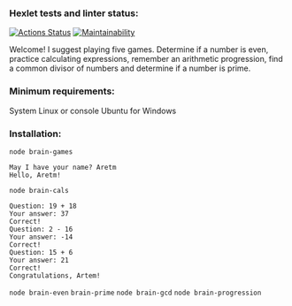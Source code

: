 ### Hexlet tests and linter status:
[![Actions Status](https://github.com/nneversky/fullstack-javascript-project-44/actions/workflows/hexlet-check.yml/badge.svg)](https://github.com/nneversky/fullstack-javascript-project-44/actions) [![Maintainability](https://api.codeclimate.com/v1/badges/bc6b1d4b7a6524a6d66c/maintainability)](https://codeclimate.com/github/nneversky/fullstack-javascript-project-44/maintainability)


Welcome! I suggest playing five games. Determine if a number is even, practice calculating expressions, 
remember an arithmetic progression, find a common divisor of numbers and determine if a number is prime.

### Minimum requirements:
System Linux or console Ubuntu for Windows

### Installation:

```node brain-games```
```Welcome to the Brain Games!
May I have your name? Aretm
Hello, Aretm!
```

```node brain-cals```
```What is the result of the expression?
Question: 19 + 18
Your answer: 37
Correct!
Question: 2 - 16
Your answer: -14
Correct!
Question: 15 + 6
Your answer: 21
Correct!
Congratulations, Artem!
```


```node brain-even``` ```brain-prime```
```node brain-gcd``` ```node brain-progression```

